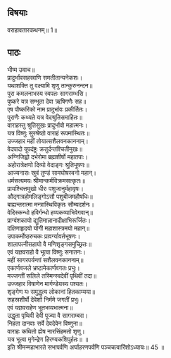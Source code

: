 ## विषयाः

वराहावतारकथनम्॥ 1॥

## पाठः

भीष्म उवाच॥  
प्रादुर्भावसहस्राणि समतीतान्यनेकशः।  
यथाशक्ति तु वक्ष्यामि शृणु तान्कुरुनन्दन॥  
पुरा कमलनाभस्य स्वपतः सागराम्भसि।  
पुष्करे यत्र सम्भूता देवा ऋषिगणैः सह॥  
एष पौष्करिको नाम प्रादुर्भावः प्रकीर्तितः।  
पुराणैः कथ्यते यत्र वेदश्रुतिसमाहितः॥  
वाराहस्तु श्रुतिसुखः प्रादुर्भावो महात्मनः।  
यत्र विष्णुः सुरश्रेष्ठो वाराहं रूपमास्थितः॥  
उज्जहार महीं तोयात्सशैलवनकाननाम्।  
वेदपादो यूपदंष्ट्रः क्रतुर्दन्तश्चितीमुखः॥  
अग्निजिह्वो दर्भरोमा ब्रह्मशीर्षो महातपाः।  
अहोरात्रेक्षणो दिव्यो वेदाङ्गः श्रुतिभूषणः॥  
आज्यनासः स्रुवं तुण्डं सामघोषस्वनो महान्।  
धर्मसत्यमयः श्रीमान्कर्मविक्रमसत्कृतः॥  
प्रायश्चित्तमुखो धीरः पशुजानुर्महावृषः।  
औद्गात्रहोमलिङ्गोऽसौ पशुबीजमहौषधिः॥  
बाह्यन्तरात्मा मन्त्रास्थिविकृतः सौम्यदर्शनः।  
वेदिस्कन्धो हविर्गन्धो हव्यकव्याभिवेगवान्॥  
प्राग्वंशकायो द्युतिमान्नानादीक्षाभिरूर्जितः।  
दक्षिणाहृदयो योगी महाशास्त्रमयो महान्॥  
उपाकर्मोष्ठरुचकः प्रावर्ग्यावर्तभूषणः।  
शालापत्नीसहायो वै मणिशृङ्गसमुच्छ्रितः॥  
एवं यज्ञवराहो वै भूत्वा विष्णुः सनातनः।  
महीं सागरपर्यन्तां सशैलवनकाननाम्॥  
एकार्णवजले भ्रष्टामेकार्णवगतः प्रभुः।  
मज्जन्तीं सलिले तस्मिन्स्वदेवीं पृथिवीं तदा॥  
उज्जहार विषाणेन मार्गण्डेयस्य पश्यतः।  
शृङ्गेण यः समुद्धृत्य लोकानां हितकाम्यया॥  
सहस्रशीर्षो देवेशो निर्ममे जगतीं प्रभुः।  
एवं यज्ञवराहेण भूतभव्यभात्मना॥  
उद्धृता पृथिवी देवी पूज्या वै सागराम्बरा।  
निहता दानवाः सर्वे देवदेवेन विष्णुना॥  
वाराहः कथितो ह्येष नारसिंहमतो शृणु।  
यत्र भूत्वा मृगेन्द्रेण हिरण्यकशिपुर्हतः॥ ॥  
इति श्रीमन्महाभारते सभापर्वणि अर्घाहरणपर्वणि पञ्चचत्वारिंशोऽध्यायः॥ 45 ॥

